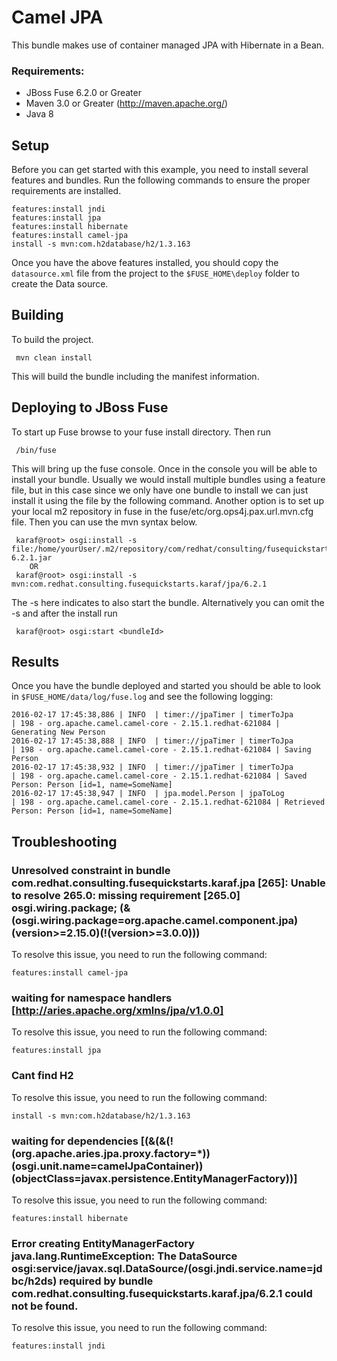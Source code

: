 Camel JPA
====================================
This bundle makes use of container managed JPA with Hibernate in a Bean.

### Requirements: ###

 * JBoss Fuse 6.2.0 or Greater
 * Maven 3.0 or Greater (http://maven.apache.org/)
 * Java 8

Setup
-----------------------
Before you can get started with this example, you need to install several features and bundles. Run the following commands to ensure the proper requirements are installed.

	features:install jndi
	features:install jpa
	features:install hibernate
	features:install camel-jpa
	install -s mvn:com.h2database/h2/1.3.163
	
Once you have the above features installed, you should copy the `datasource.xml` file from the project to the `$FUSE_HOME\deploy` folder to create the Data source.
	

Building
-----------------------
To build the project.

     mvn clean install

This will build the bundle including the manifest information.


Deploying to JBoss Fuse
-----------------------

To start up Fuse browse to your fuse install directory. Then run

     /bin/fuse

This will bring up the fuse console. Once in the console you will be able to install your bundle. Usually we would install multiple bundles using a feature file, but in this case since we only have one bundle to install we can just install it using the file by the following command. Another option is to set up your local m2 repository in fuse in the fuse/etc/org.ops4j.pax.url.mvn.cfg file. Then you can use the mvn syntax below.

     karaf@root> osgi:install -s file:/home/yourUser/.m2/repository/com/redhat/consulting/fusequickstarts/karaf/jpa/6.2.1/jpa-6.2.1.jar
        OR
     karaf@root> osgi:install -s mvn:com.redhat.consulting.fusequickstarts.karaf/jpa/6.2.1

 The -s here indicates to also start the bundle.  Alternatively you can omit the -s and after the install run

     karaf@root> osgi:start <bundleId>

Results
-----------------------
Once you have the bundle deployed and started you should be able to look in `$FUSE_HOME/data/log/fuse.log` and see the following logging:

	2016-02-17 17:45:38,886 | INFO  | timer://jpaTimer | timerToJpa                       | 198 - org.apache.camel.camel-core - 2.15.1.redhat-621084 | Generating New Person
	2016-02-17 17:45:38,888 | INFO  | timer://jpaTimer | timerToJpa                       | 198 - org.apache.camel.camel-core - 2.15.1.redhat-621084 | Saving Person
	2016-02-17 17:45:38,932 | INFO  | timer://jpaTimer | timerToJpa                       | 198 - org.apache.camel.camel-core - 2.15.1.redhat-621084 | Saved Person: Person [id=1, name=SomeName]
	2016-02-17 17:45:38,947 | INFO  | jpa.model.Person | jpaToLog                         | 198 - org.apache.camel.camel-core - 2.15.1.redhat-621084 | Retrieved Person: Person [id=1, name=SomeName]


Troubleshooting
-----------------------

### Unresolved constraint in bundle com.redhat.consulting.fusequickstarts.karaf.jpa [265]: Unable to resolve 265.0: missing requirement [265.0] osgi.wiring.package; (&(osgi.wiring.package=org.apache.camel.component.jpa)(version>=2.15.0)(!(version>=3.0.0)))

To resolve this issue, you need to run the following command:

	features:install camel-jpa


### waiting for namespace handlers [http://aries.apache.org/xmlns/jpa/v1.0.0]

To resolve this issue, you need to run the following command:

	features:install jpa


### Cant find H2

To resolve this issue, you need to run the following command:

	install -s mvn:com.h2database/h2/1.3.163


### waiting for dependencies [(&(&(!(org.apache.aries.jpa.proxy.factory=*))(osgi.unit.name=camelJpaContainer))(objectClass=javax.persistence.EntityManagerFactory))]

To resolve this issue, you need to run the following command:

	features:install hibernate


### Error creating EntityManagerFactory java.lang.RuntimeException: The DataSource osgi:service/javax.sql.DataSource/(osgi.jndi.service.name=jdbc/h2ds) required by bundle com.redhat.consulting.fusequickstarts.karaf.jpa/6.2.1 could not be found.

To resolve this issue, you need to run the following command:

	features:install jndi
